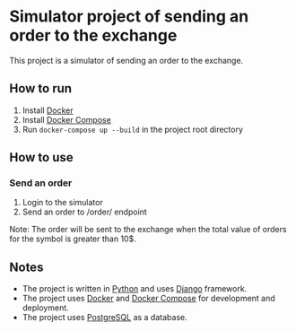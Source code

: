 # Simulator project of sending an order to the exchange
This project is a simulator of sending an order to the exchange.

## How to run
1. Install [Docker](https://docs.docker.com/install/)
2. Install [Docker Compose](https://docs.docker.com/compose/install/)
3. Run `docker-compose up --build` in the project root directory

## How to use
### Send an order
1. Login to the simulator
2. Send an order to /order/ endpoint

Note: The order will be sent to the exchange when the total value of orders for the symbol is greater than 10$.

## Notes
- The project is written in [Python](https://www.python.org/) and uses [Django](https://www.djangoproject.com/) framework.
- The project uses [Docker](https://www.docker.com/) and [Docker Compose](https://docs.docker.com/compose/) for development and deployment.
- The project uses [PostgreSQL](https://www.postgresql.org/) as a database.


